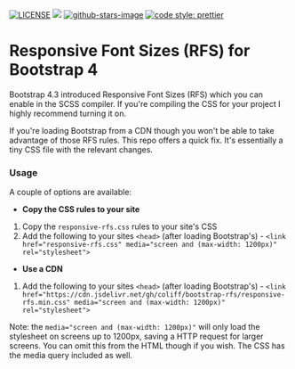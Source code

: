 [![LICENSE](https://img.shields.io/badge/license-MIT-lightgrey.svg)](https://raw.githubusercontent.com/coliff/bootstrap-rfs/master/LICENSE)
[![](https://data.jsdelivr.com/v1/package/gh/coliff/bootstrap-rfs/badge)](https://www.jsdelivr.com/package/gh/coliff/bootstrap-rfs)
[![github-stars-image](https://img.shields.io/github/stars/coliff/bootstrap-rfs.svg?label=github%20stars)](https://github.com/coliff/bootstrap-rfs)
[![code style: prettier](https://img.shields.io/badge/code_style-prettier-ff69b4.svg?style=flat-square)](https://github.com/prettier/prettier)

# Responsive Font Sizes (RFS) for Bootstrap 4

Bootstrap 4.3 introduced Responsive Font Sizes (RFS) which you can enable in the SCSS compiler. If you're compiling the CSS for your project I highly recommend turning it on.

If you're loading Bootstrap from a CDN though you won't be able to take advantage of those RFS rules. This repo offers a quick fix. It's essentially a tiny CSS file with the relevant changes.

### Usage

A couple of options are available:

- **Copy the CSS rules to your site**

1.  Copy the `responsive-rfs.css` rules to your site's CSS
2.  Add the following to your sites `<head>` (after loading Bootstrap's) - `<link href="responsive-rfs.css" media="screen and (max-width: 1200px)" rel="stylesheet">`

- **Use a CDN**

1. Add the following to your sites `<head>` (after loading Bootstrap's) - `<link href="https://cdn.jsdelivr.net/gh/coliff/bootstrap-rfs/responsive-rfs.min.css" media="screen and (max-width: 1200px)" rel="stylesheet">`

Note: the `media="screen and (max-width: 1200px)"` will only load the stylesheet on screens up to 1200px, saving a HTTP request for larger screens. You can omit this from the HTML though if you wish. The CSS has the media query included as well.
